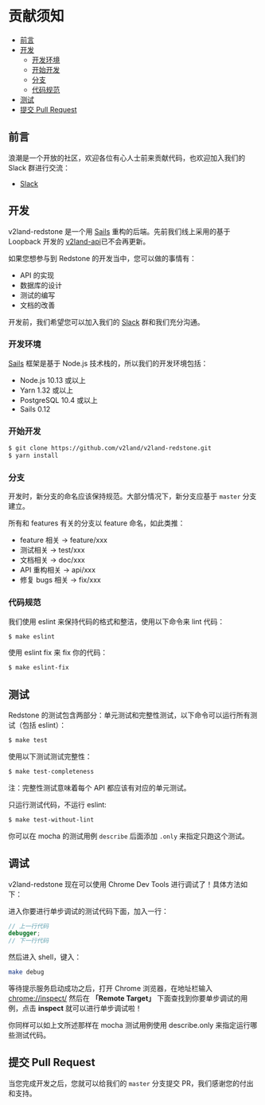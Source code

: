 # 贡献须知

- [前言](#前言)
- [开发](#开发)
  - [开发环境](#开发环境)
  - [开始开发](#开始开发)
  - [分支](#分支)
  - [代码规范](#代码规范)
- [测试](#测试)
- [提交 Pull Request](#提交-pull-request)

## 前言

浪潮是一个开放的社区，欢迎各位有心人士前来贡献代码，也欢迎加入我们的 Slack 群进行交流：

- [Slack](https://join.slack.com/t/v2land/shared_invite/enQtMzA4NTE1ODQzODU2LTMzNjMyZjdiYWU3OGQyZTI1YzA2ZTliNDBlMzY1MTA0N2RhYjBmZDJhNTY2N2IxMDdmMmJkNWY1NjcwZmY0NGQ)

## 开发

v2land-redstone 是一个用 [Sails](https://sailsjs.com/) 重构的后端。先前我们线上采用的基于 Loopback 开发的 [v2land-api](https://github.com/v2land/v2land-api)已不会再更新。

如果您想参与到 Redstone 的开发当中，您可以做的事情有：

- API 的实现
- 数据库的设计
- 测试的编写
- 文档的改善

开发前，我们希望您可以加入我们的 [Slack](https://join.slack.com/t/v2land/shared_invite/enQtMzA4NTE1ODQzODU2LTMzNjMyZjdiYWU3OGQyZTI1YzA2ZTliNDBlMzY1MTA0N2RhYjBmZDJhNTY2N2IxMDdmMmJkNWY1NjcwZmY0NGQ) 群和我们充分沟通。

### 开发环境

[Sails](https://sailsjs.com/) 框架是基于 Node.js 技术栈的，所以我们的开发环境包括：

- Node.js 10.13 或以上
- Yarn 1.32 或以上
- PostgreSQL 10.4 或以上
- Sails 0.12

### 开始开发

```sh
$ git clone https://github.com/v2land/v2land-redstone.git
$ yarn install
```

### 分支

开发时，新分支的命名应该保持规范。大部分情况下，新分支应基于 `master` 分支建立。

所有和 features 有关的分支以 feature 命名，如此类推：

- feature 相关 -> feature/xxx
- 测试相关 -> test/xxx
- 文档相关 -> doc/xxx
- API 重构相关 -> api/xxx
- 修复 bugs 相关 -> fix/xxx

### 代码规范

我们使用 eslint 来保持代码的格式和整洁，使用以下命令来 lint 代码：

```sh
$ make eslint
```

使用 eslint fix 来 fix 你的代码：

```sh
$ make eslint-fix
```

## 测试

Redstone 的测试包含两部分：单元测试和完整性测试，以下命令可以运行所有测试（包括 eslint）：

```sh
$ make test
```

使用以下测试测试完整性：

```sh
$ make test-completeness
```

注：完整性测试意味着每个 API 都应该有对应的单元测试。

只运行测试代码，不运行 eslint:

```sh
$ make test-without-lint
```

你可以在 mocha 的测试用例 `describe` 后面添加 `.only` 来指定只跑这个测试。

## 调试

v2land-redstone 现在可以使用 Chrome Dev Tools 进行调试了！具体方法如下：

进入你要进行单步调试的测试代码下面，加入一行：

```js
// 上一行代码
debugger;
// 下一行代码
```

然后进入 shell，键入：

```sh
make debug
```

等待提示服务启动成功之后，打开 Chrome 浏览器，在地址栏输入 [chrome://inspect/](chrome://inspect/) 然后在 **「Remote Target」** 下面查找到你要单步调试的用例，点击 **inspect** 就可以进行单步调试啦！

你同样可以如上文所述那样在 mocha 测试用例使用 describe.only 来指定运行哪些测试代码。

## 提交 Pull Request

当您完成开发之后，您就可以给我们的 `master` 分支提交 PR，我们感谢您的付出和支持。
